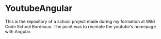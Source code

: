 # YoutubeAngular

This is the repository of a school project made during my formation at Wild Code School Bordeaux. The point was to recreate the youtube's homepage with Angular.
